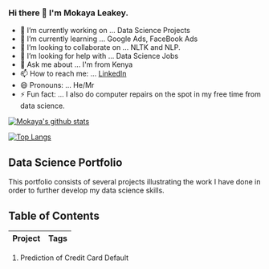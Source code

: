 ### Hi there 👋 I'm Mokaya Leakey.

<!--
**LeakeyMokaya/LeakeyMokaya** is a ✨ _special_ ✨ repository because its `README.md` (this file) appears on your GitHub profile.
-->


- 🔭 I’m currently working on ... Data Science Projects 
- 🌱 I’m currently learning ... Google Ads, FaceBook Ads
- 👯 I’m looking to collaborate on ... NLTK and NLP.
- 🤔 I’m looking for help with ... Data Science Jobs
- 💬 Ask me about ... I'm from Kenya
- 📫 How to reach me: ... [LinkedIn](https://www.linkedin.com/in/leakeymokaya/)
- 😄 Pronouns: ... He/Mr
- ⚡ Fun fact: ... I also do computer repairs on the spot in my free time from data science.

[![Mokaya's github stats](https://github-readme-stats.vercel.app/api?username=leakeymokaya&count_private=true&show_icons=true&theme=radical&hide_rank=false)](https://github.com/anuraghazra/github-readme-stats)

[![Top Langs](https://github-readme-stats.vercel.app/api/top-langs/?username=leakeymokaya)](https://github.com/leakeymokaya/github-readme-stats)


## Data Science Portfolio 

This portfolio consists of several projects illustrating the work I have done in order to further develop my data science skills. 


## Table of Contents  
<!--ts-->

| Project | Tags |
| --- | --- |
1. Prediction of Credit Card Default
